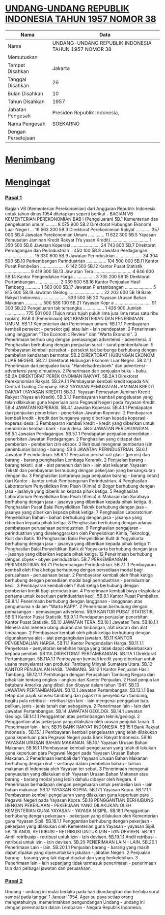 # [UNDANG-UNDANG REPUBLIK INDONESIA TAHUN 1957 NOMOR 38](http://example.org/legal/document/uu/1957/38)

| Nama | Data |
| ------ | ----- |
|Name|UNDANG-UNDANG REPUBLIK INDONESIA TAHUN 1957 NOMOR 38|
|Memutuskan||
|Tempat Disahkan|Jakarta|
|Tanggal Disahkan|26|
|Bulan Disahkan|10|
|Tahun Disahkan|1957|
|Jabatan Pengesah|Presiden Republik Indonesia,|
|Nama Pengesah|SOEKARNO|
|Dengan Persetujuan||
# [Menimbang](http://example.org/legal/document/uu/1957/38/menimbang)

# [Mengingat](http://example.org/legal/document/uu/1957/38/mengingat)


### [Pasal 1](http://example.org/legal/document/uu/1957/38/pasal/0001)
Bagian VB (Kementerian Perekonomian) dari Anggaran Republik Indonesia untuk tahun dinas 1954 ditetapkan seperti berikut - BAGIAN VB KEMENTERIAN PEREKONOMIAN BAB I (Pengeluaran) 5B.1 Kementerian dan pengeluaran umum ......... 8 075 900 5B.2 Direktorat Hubungan Ekonomi Luar Negeri ... 16 563 200 5B.3 Direktorat Perekonomian Rakyat ............ 357 000 5B.4 Jawatan Perekonomian Umum ............. 11 622 300 5B.5 Yayasan Pemusatan Jaminan Kredit Rakyat (Ya yasan Kredit) ............... .............. 1 350 500 5B.6 Jawatan Koperasi ....................... 24 743 800 5B.7 Direktorat Perdagangan dan Perindustrian .. 450 100 5B.8 Jawatan Perdagangan ....................... 15 330 600 5B.9 Jawatan Perindustrian ..................... 34 304 500 5B.10 Perkembangan Perindustrian ................ 104 500 000 5B.11 Kantor Pusat Pembelian .................... 6 142 500 5B.12 Kantor Pusat Statistik .................... 9 419 300 5B.13 Jaw atan Tera .............................. 4 646 600 5B.14 Kantor Pengendalian Harga ................. 3 735 200 5B.15 Direktorat Pertambangan ................... 2 039 500 5B.16 Kantor Penjualan Hasil Tambang ............ 1 563 000 5B.17 Jawatan P ertambangan ...................... 5 815 600 5B.18 Jawatan Geologi ........................... 22 203 600 5B 19 Bank Rakyat Indonesia ..................... 533 500 5B 20 Yayasan Urusan Bahan Makanan .............. 500 586 100 5B.21 Yayasan Kopr a ............................. 91 300 5B.22 Pengeluaran tak tersangka ................. 1 426 900 Jumlah ................ 775 501 000 (Tujuh ratus tujuh puluh lima juta lima ratus satu ribu rupiah). BAB II (Penerimaan) 5B.1 KEMENTERIAN DAN PENERIMAAN UMUM. 5B.1.1 Kementerian dan Penerimaan umum. 5B.I.1.1 Pembayaran kembali persekot - persekot gaji atau lain - lain pendapatan. 2 Penerimaan uang langganan "Tbe Economic Review" dan "Warta Ekonomi". 3 Penerimaan berhub ung dengan pemasangan advertensi - advertensi. 4 Penghasilan berhubung dengan penjualan surat - surat pemberitahuan. 5 Pembayaran kembali persekot - persekot tak berbunga berhubung dengan pembelian kendaraan bermotor. 5B.2 DIREKTORAT HUBUNGAN EKONOMI LUAR NEGERI. 5B.2.1 Direktorat Hubungan Ekonomi Luar Negeri. 5B.2.1.1 Penerimaan dari penjualan buku "Handelsadresboek" dan advertensi - advertensi yang dimuatnya. 2 Penerimaan dari penjualan buku - buku. 5B.2A DIREKTORAT PEREK ONOMIAN RAKYAT. 5B.2A.1 Direktorat Perekonomian Rakyat. 5B.2A.1.1 Pembayaran kembali kredit kepada NV. Central Trading Company. 5B.3 YAYASAN PEMUSATAN JAMINAN KREDIT RAKYAT (YAYASAN KREDIT) 5B.3.1. Yayasan Pemusatan Jaminan Kredit Rakyat (Yayas an Kredit). 5B.3.1.1 Pembayaran kembali pengeluaran yang telah dilakukan guna keperluan para Pegawai Negeri pada Yayasan Kredit. 5B.4 JAWATAN KOPERASI. 5B.4.1 Jawatan Koperasi. 5B.4.1.1 Pendapatan dari penjualan penerbitan - penerbitan Jawatan Koperasi. 2 Pembayaran kembali kredit - kredit dan bunganya yang diberikan kepada koperasi - koperasi desa. 3 Pembayaran kembali kredit - kredit yang diberikan untuk mendirikan kembali bank - bank desa. 5B.5 JAWATAN PERDAGANGAN. 5B.5.1 Jawatan Perdagangan. 5B.5.1.1 Pendapatan penjualan penerbitan - penerbitan Jawatan Perdagangan. 2 Penghasilan yang didapat dari pemberian - pemberian izin ekspor. 3 Retribusi mengenai pemberian izin penimbunan barang - barang. 5B.6 JAWATAN PERINDUSTRIAN. 5B.6.1 Jawatan P erindustrian. 5B.6.1.1 Penjualan perihal cat glasir (pernis) dan barang - barang penghasilan Lembaga Keramik. 2 Penjualan barang - barang tekstil, alat - alat penenun dan lain - lain alat keluaran Yayasan Tekstil dan pembayaran berhubung dengan pekerjaan yang bersangkutan dengan itu. 3 Penghasilan (antaranya juga penjualan barang - barang cetak) dari Kantor - kantor untuk Pembangunan Perindustrian. 4 Penghasilan Laboratorium Penyelidikan Ilmu Pisah (Kimia) di Bogor berhubung dengan jasa - jasanya yang diberik an kepada pihak ketiga. 5 Penghasilan Laboratorium Penyelidikan Ilmu Pisah (Kimia) di Makasar dan Surabaya berhubung dengan jasa - jasanya yang diberikan kepada pihak ketiga. 6 Penghasilan Pusat Balai Penyelidikan Teknik berhubung dengan jasa - jasanya yang diberikan kepada pihak ketiga. 7 Penghasilan Laboratorium Penyelidikan Bahan - bahan berhubung dengan jasa - jasanya yang diberikan kepada pihak ketiga. 8 Penghasilan berhubung dengan adanya pembatasan perusahaan perindustrian. 9 Penghasilan pengajaran - perindustrian yang diselenggarakan oleh Penyelidikan Kimia, Teknologi, Kulit dan Batik. 10 Penghasilan Balai Penyelidikan Kulit di Yogyakarta berhubung dengan jasa - jasanya yang diberikan kepada pihak ketiga 11 Penghasilan Balai Penyelidikan Batik di Yogyakarta berhubung dengan jasa - jasanya yang diberikan kepada pihak ketiga. 12 Penerimaan berhubung dengan obyek - obyek perindustrian. 5B.7 PERKEMBANGAN PERINDUSTRIAN 5B.7.1 Perkembangan Perindustrian. 5B.7.1 .1 Pembayaran kembali oleh fihak ketiga berhubung dengan persediaan modal bagi perusahaan - perusahaan besar. 2 Pembayaran kembali oleh fihak ketiga berhubung dengan persediaan modal bagi perindustrian - perindustrian kecil. 3 Pembayaran kembali oleh f ihak ketiga berhubung dengan pemberian kredit bagi perindustrian. 4 Penerimaan kembali biaya eksploitasi pertama untuk keperluan perindustrian kecil. 5B.8.1 Kantor Pusat Pembelian. 5B.8.1.1 Penerimaan berhubung dengan langganan - langganan atas pengumuma n dalam "Warta KAPP". 2 Penerimaan berhubung dengan pemasangan - pemasangan advertensi. 5B.9 KANTOR PUSAT STATISTIK. 5B.9.1 Kantor Pusat Statistik. 5B.9.1.1 Pendapatan penjualan penerbitan Kantor Pusat Statistik. 5B.10 JAWATAN TERA. 5B.10.1 Jawatan Tera. 5B.10.1.1 Menera dan menera ulang ukuran dan timbangan, alat ukuran dan alat timbangan. 2 Pembayaran kembali oleh pihak ketiga berhubung dengan digunakannya alat - alat pengangkutan jawatan. 5B.11 KANTOR PENGENDALIAN HARGA. 5B.11.1 Kantor Pengendalian Harga. 5B.11.1.1 Penyetoran - penyetoran kelebihan harga yang tidak dapat dikembalikan kepada pembeli. 5B.11A DIREKTORAT PERTAMBANGAN. 5B.11A.1 Direktorat Pertambangan. 5B.11A.1.1 Pembayaran kembali kredit yang diberikan untuk usaha menyelamat kan produksi Tambang Minyak Sumatera Utara. 5B.12 KANTOR PENJUALAN HASIL TAMBANG. 5B.12.1 Kantor Penjualan Hasil Tambang. 5B.12.1.1 Perhitungan dengan Perusahaan Tambang Negara dan pihak lain tentang ongkos - ongkos dari Kantor Penjualan. 2 Hasil penjua lan batubara Amerika yang dibeli dan dibayar dalam tahun 1947. 5B.13 JAWATAN PERTAMBANGAN. 5B.13.1 Jawatan Pertambangan. 5B.13.1.1 Bea tetap dan pajak konsesi tambang dan pajak izin penyelidikan tambang, begitu pula retribusi - retribusi izin lain - lain mengenai penggalian batu pelikan, jenis - jenis tanah dan sebagainya. 2 Penerimaan lain - lain dari Jawatan Pertambangan. 5B.14 JAWATAN GEOLOGI. 5B.14.1 Jawatan Geologi. 5B.14.1.1 Penggantian atas pertimbangan teknik/geologi. 2 Penggantian atas pekerjaan yang dilakukan oleh urusan penjuluk tanah. 3 Penerimaan lain - lain. 5B.15 BANK RAKYAT INDONESIA. 5B.15.1 Bank Rakyat Indonesia . 5B.15.1.1 Pembayaran kembali pengeluaran yang telah dilakukan guna keperluan para Pegawai Negeri pada Bank Rakyat Indonesia. 5B.16 YAYASAN URUSAN BAHAN MAKANAN. 5B.16.1 Yayasan Urusan Bahan Makanan. 5B.16.1.1 Pembayaran kembali pengeluaran yang telah di lakukan guna keperluan para Pegawai Negeri pada Yayasan Urusan Bahan Makanan. 2 Penerimaan kembali dari Yayasan Urusan Bahan Makanan berhubung dengan ikut - sertanya dalam pembelian bahan - bahan makanan di Indonesia oleh Yayasan ter sebut. 3 Penerimaan mengenai penyusutan yang dilakukan oleh Yayasan Urusan Bahan Makanan atas barang - barang modal yang lebih dahulu dibayar oleh Negara. 4 Penerimaan berhadapan dengan pengeluaran untuk pembelian lain - lain bahan makanan. 5B.17 YAYASAN KOPRA. 5B.17.1 Yayasan Kopra. 5B.17.1.1 Pembayaran kembali pengeluaran yang dilakukan guna keperluan para Pegawai Negeri pada Yayasan Kopra. 5B.18 PENGGANTIAN BERHUBUNG DENGAN PEKERJAAN - PEKERJAAN YANG DILAKUKAN OLEH KEMENTERIAN GUNA YAYASAN - YAYASA N SIPIL. 5B.18.1 Penggantian berhubung dengan pekerjaan - pekerjaan yang dilakukan oleh Kementerian guna Yayasan Sipil. 5B.18.1.1 Penggantian berhubung dengan pekerjaan - pekerjaan yang dilakukan oleh Kementerian guna Yayasan - yayasan Sipil. 5B. 19 ANDIL RETRIBUSI - RETRIBUSI UNTUK IZIN - IZIN DEVISEN. 5B.19.1 Andil retribusip - retribusi untuk izin - izin devisen. 5B.19.1.1 Andil retribusi - retribusi untuk izin - izin devisen. 5B.20 PENERIMAAN LAIN - LAIN. 5B.20.1 Penerimaan Lain - lain. 5B.20.1.1 Penjualan barang - barang yang masih dapat dipakai yang diperuntukkan jabatan - jabatan Negeri. 2 Penjualan barang - barang yang tak dapat dipakai dan yang berkelebihan. 3 Penerimaan lain - lain sepanjang tidak termasuk penerimaan - penerimaan lain dari pelbagai jawatan dan perusahaan.


### [Pasal 2](http://example.org/legal/document/uu/1957/38/pasal/0002)
Undang - undang ini mulai berlaku pada hari diundangkan dan berlaku surut sampai pada tanggal 1 Januari 1954. Agar su paya setiap orang mengetahuinya, memerintahkan pengundangan Undang - undang ini dengan penempatan dalam Lembaran - Negara Republik Indonesia.
